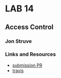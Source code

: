 # LAB 14

## Access Control

### Jon Struve

### Links and Resources
* [submission PR](https://github.com/DeltaV401/401-lab-14/pull/1)
* [travis](https://travis-ci.com/DeltaV401/401-lab-14/builds/130328866)